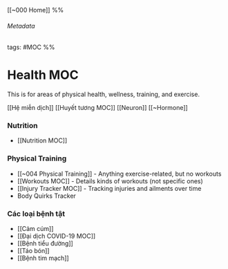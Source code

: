 [[~000 Home]]
%% 
###### Metadata
tags: #MOC 
%% 
# Health MOC
This is for areas of physical health, wellness, training, and exercise.

[[Hệ miễn dịch]]
[[Huyết tương MOC]]
[[Neuron]]
[[~Hormone]]

### Nutrition
* [[Nutrition MOC]]

### Physical Training
- [[~004 Physical Training]] - Anything exercise-related, but no workouts 
- [[Workouts MOC]] - Details kinds of workouts (not specific ones)
- [[Injury Tracker MOC]] - Tracking injuries and ailments over time
- Body Quirks Tracker

### Các loại bệnh tật
- [[Cảm cúm]]
- [[Đại dịch COVID-19 MOC]]
- [[Bệnh tiểu đường]]
- [[Táo bón]]
- [[Bệnh tim mạch]]
